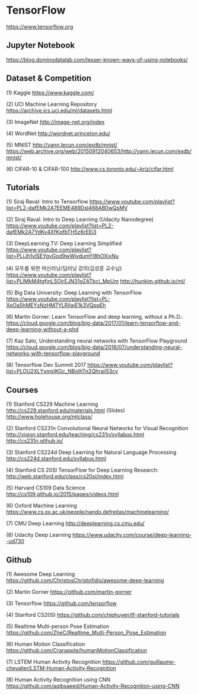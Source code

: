 # TensorFlow
https://www.tensorflow.org


## Jupyter Notebook
https://blog.dominodatalab.com/lesser-known-ways-of-using-notebooks/

## Dataset & Competition
(1) Kaggle
https://www.kaggle.com/

(2) UCI Machine Learning Repository
https://archive.ics.uci.edu/ml/datasets.html

(3) ImageNet
http://image-net.org/index

(4) WordNet
http://wordnet.princeton.edu/

(5) MNIST
http://yann.lecun.com/exdb/mnist/
https://web.archive.org/web/20150912040653/http://yann.lecun.com/exdb/mnist/
           
(6) CIFAR-10 & CIFAR-100
http://www.cs.toronto.edu/~kriz/cifar.html


## Tutorials
(1) Siraj Raval: Intro to Tensorflow
https://www.youtube.com/playlist?list=PL2-dafEMk2A7EEME489DsI468AB0wQsMV

(2) Siraj Raval: Intro to Deep Learning (Udacity Nanodegree)
https://www.youtube.com/playlist?list=PL2-dafEMk2A7YdKv4XfKpfbTH5z6rEEj3

(3) DeepLearning.TV: Deep Learning Simplified
https://www.youtube.com/playlist?list=PLjJh1vlSEYgvGod9wWiydumYl8hOXixNu

(4) 모두를 위한 머신러닝/딥러닝 강의(김성훈 교수님)
https://www.youtube.com/playlist?list=PLlMkM4tgfjnLSOjrEJN31gZATbcj_MpUm
http://hunkim.github.io/ml/

(5) Big Data University: Deep Learning with TensorFlow
https://www.youtube.com/playlist?list=PL-XeOa5hMEYxNzHM7YLRjIwE1k3VQpqEh

(6) Martin Gorner: Learn TensorFlow and deep learning, without a Ph.D.:
https://cloud.google.com/blog/big-data/2017/01/learn-tensorflow-and-deep-learning-without-a-phd

(7) Kaz Sato, Understanding neural networks with TensorFlow Playground
https://cloud.google.com/blog/big-data/2016/07/understanding-neural-networks-with-tensorflow-playground

(8) Tensorflow Dev Summit 2017
https://www.youtube.com/playlist?list=PLOU2XLYxmsIKGc_NBoIhTn2Qhraji53cv


## Courses
(1) Stanford CS229 Machine Learning
http://cs229.stanford.edu/materials.html
(Slides) http://www.holehouse.org/mlclass/

(2) Stanford CS231n Convolutional Neural Networks for Visual Recognition
http://vision.stanford.edu/teaching/cs231n/syllabus.html
http://cs231n.github.io/

(3) Stanford CS224d Deep Learning for Natural Language Processing
http://cs224d.stanford.edu/syllabus.html

(4) Stanford CS 20SI TensorFlow for Deep Learning Research:
http://web.stanford.edu/class/cs20si/index.html

(5) Harvard CS109 Data Science
http://cs109.github.io/2015/pages/videos.html

(6) Oxford Machine Learning
https://www.cs.ox.ac.uk/people/nando.defreitas/machinelearning/

(7) CMU Deep Learning
http://deeplearning.cs.cmu.edu/

(8) Udacity Deep Learning
https://www.udacity.com/course/deep-learning--ud730


## Github
(1) Awesome Deep Learning
https://github.com/ChristosChristofidis/awesome-deep-learning

(2) Martin Gorner
https://github.com/martin-gorner

(3) Tensorflow
https://github.com/tensorflow

(4) Stanford CS20SI
https://github.com/chiphuyen/tf-stanford-tutorials

(5) Realtime Multi-person Pose Estimation
https://github.com/ZheC/Realtime_Multi-Person_Pose_Estimation

(6) Human Motion Classification
https://github.com/Cranapple/humanMotionClassification

(7) LSTEM Human Activity Recognition
https://github.com/guillaume-chevalier/LSTM-Human-Activity-Recognition

(8) Human Activity Recognition using CNN
https://github.com/aqibsaeed/Human-Activity-Recognition-using-CNN

